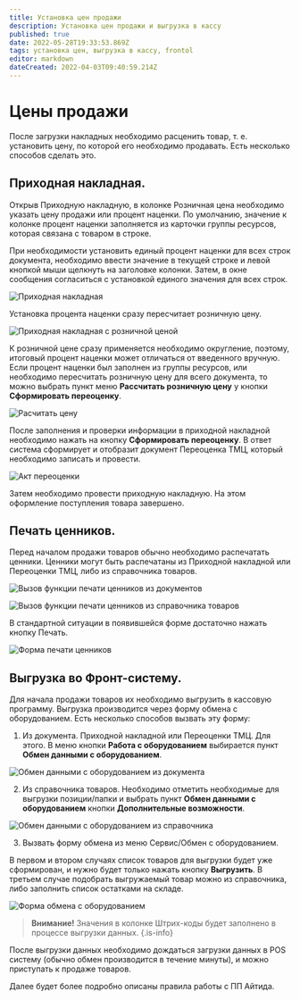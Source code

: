 ```yaml
---
title: Установка цен продажи
description: Установка цен продажи и выгрузка в кассу
published: true
date: 2022-05-28T19:33:53.869Z
tags: установка цен, выгрузка в кассу, frontol
editor: markdown
dateCreated: 2022-04-03T09:40:59.214Z
---
```


# Цены продажи

После загрузки накладных необходимо расценить товар, т. е. установить цену, по которой его необходимо продавать. Есть несколько способов сделать это.

## Приходная накладная.

Открыв Приходную накладную, в колонке Розничная цена необходимо указать цену продажи или процент наценки. По умолчанию, значение к колонке процент наценки заполняется из карточки группы ресурсов, которая связана с товаром в строке.

При необходимости установить единый процент наценки для всех строк документа, необходимо ввести значение в текущей строке и левой кнопкой мыши щелкнуть на заголовке колонки. Затем, в окне сообщения согласиться с установкой единого значения для всех строк.

![Приходная накладная](/images/quick-start/consigment1.png)

Установка процента наценки сразу пересчитает розничную цену.

![Приходная накладная с розничной ценой](/images/quick-start/consigment2.png)

К розничной цене сразу применяется необходимо округление, поэтому, итоговый процент наценки может отличаться от введенного вручную. Если процент наценки был заполнен из группы ресурсов, или необходимо пересчитать розничную цену для всего документа, то можно выбрать пункт меню **Рассчитать розничную цену** у кнопки **Сформировать переоценку**.

![Расчитать цену](/images/quick-start/calc-price.png)

После заполнения и проверки информации в приходной накладной необходимо нажать на кнопку **Сформировать переоценку**. В ответ система сформирует и отобразит документ Переоценка ТМЦ, который необходимо записать и провести.

![Акт переоценки](/images/quick-start/recalculation.png)

Затем необходимо провести приходную накладную. На этом оформление поступления товара завершено.

## Печать ценников.

Перед началом продажи товаров обычно необходимо распечатать ценники. Ценники могут быть распечатаны из Приходной накладной или Переоценки ТМЦ, либо из справочника товаров.

![Вызов функции печати ценников из документов](/images/quick-start/call-print-pricetag.png)


![Вызов функции печати ценников из справочника товаров](/images/quick-start/call-print-pricetag2.png)

В стандартной ситуации в появившейся форме достаточно нажать кнопку Печать.

![Форма печати ценников](/images/quick-start/print-pricetag-window.png)

## Выгрузка во Фронт-систему.

Для начала продажи товаров их необходимо выгрузить в кассовую программу. Выгрузка производится через форму обмена с оборудованием. Есть несколько способов вызвать эту форму:

1. Из документа. Приходной накладной или Переоценки ТМЦ. Для этого. В меню кнопки **Работа с оборудованием** выбирается пункт **Обмен данными с оборудованием**.

![Обмен данными с оборудованием из документа](/images/quick-start/call-equipment-exchange.png)

2. Из справочника товаров. Необходимо отметить необходимые для выгрузки позиции/папки и выбрать пункт **Обмен данными с оборудованием** кнопки **Дополнительные возможности**.

![Обмен данными с оборудованием из справочника](/images/quick-start/call-equipment-exchange2.png)

3. Вызвать форму обмена из меню Сервис/Обмен с оборудованием.

В первом и втором случаях список товаров для выгрузки будет уже сформирован, и нужно будет только нажать кнопку **Выгрузить**. В третьем случае подобрать выгружаемый товар можно из справочника, либо заполнить список остатками на складе.

![Форма обмена с оборудованием](/images/quick-start/equipment-exchange-form.png)

> **Внимание!** Значения в колонке Штрих-коды будет заполнено в процессе выгрузки данных.
{.is-info}

После выгрузки данных необходимо дождаться загрузки данных в POS систему (обычно обмен производится в течение минуты), и можно приступать к продаже товаров.

Далее будет более подробно описаны правила работы с ПП Айтида.
